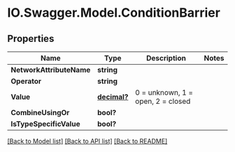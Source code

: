 # IO.Swagger.Model.ConditionBarrier
## Properties

Name | Type | Description | Notes
------------ | ------------- | ------------- | -------------
**NetworkAttributeName** | **string** |  | 
**Operator** | **string** |  | 
**Value** | [**decimal?**](BigDecimal.md) | 0 &#x3D; unknown, 1 &#x3D; open, 2 &#x3D; closed | 
**CombineUsingOr** | **bool?** |  | 
**IsTypeSpecificValue** | **bool?** |  | 

[[Back to Model list]](../README.md#documentation-for-models) [[Back to API list]](../README.md#documentation-for-api-endpoints) [[Back to README]](../README.md)


